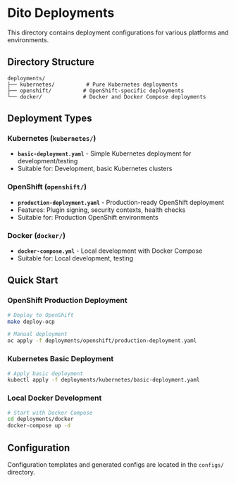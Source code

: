# Dito Deployments

This directory contains deployment configurations for various platforms and environments.

## Directory Structure

```
deployments/
├── kubernetes/          # Pure Kubernetes deployments
├── openshift/          # OpenShift-specific deployments  
└── docker/             # Docker and Docker Compose deployments
```

## Deployment Types

### Kubernetes (`kubernetes/`)
- **`basic-deployment.yaml`** - Simple Kubernetes deployment for development/testing
- Suitable for: Development, basic Kubernetes clusters

### OpenShift (`openshift/`)
- **`production-deployment.yaml`** - Production-ready OpenShift deployment
- Features: Plugin signing, security contexts, health checks
- Suitable for: Production OpenShift environments

### Docker (`docker/`)
- **`docker-compose.yml`** - Local development with Docker Compose  
- Suitable for: Local development, testing

## Quick Start

### OpenShift Production Deployment
```bash
# Deploy to OpenShift
make deploy-ocp

# Manual deployment
oc apply -f deployments/openshift/production-deployment.yaml
```

### Kubernetes Basic Deployment  
```bash
# Apply basic deployment
kubectl apply -f deployments/kubernetes/basic-deployment.yaml
```

### Local Docker Development
```bash
# Start with Docker Compose
cd deployments/docker
docker-compose up -d
```

## Configuration

Configuration templates and generated configs are located in the `configs/` directory.
